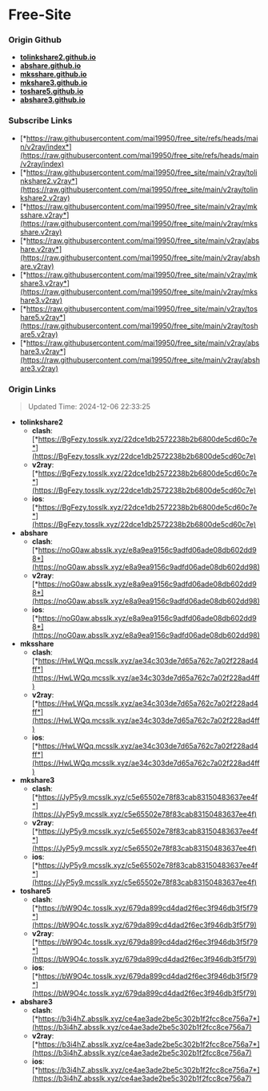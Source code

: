 # Free-Site

### Origin Github

- [**tolinkshare2.github.io**](https://github.com/tolinkshare2/tolinkshare2.github.io)
- [**abshare.github.io**](https://github.com/abshare/abshare.github.io)
- [**mksshare.github.io**](https://github.com/mksshare/mksshare.github.io)
- [**mkshare3.github.io**](https://github.com/mkshare3/mkshare3.github.io)
- [**toshare5.github.io**](https://github.com/toshare5/toshare5.github.io)
- [**abshare3.github.io**](https://github.com/abshare3/abshare3.github.io)

### Subscribe Links

- [*https://raw.githubusercontent.com/mai19950/free_site/refs/heads/main/v2ray/index*](https://raw.githubusercontent.com/mai19950/free_site/refs/heads/main/v2ray/index)
- [*https://raw.githubusercontent.com/mai19950/free_site/main/v2ray/tolinkshare2.v2ray*](https://raw.githubusercontent.com/mai19950/free_site/main/v2ray/tolinkshare2.v2ray)
- [*https://raw.githubusercontent.com/mai19950/free_site/main/v2ray/mksshare.v2ray*](https://raw.githubusercontent.com/mai19950/free_site/main/v2ray/mksshare.v2ray)
- [*https://raw.githubusercontent.com/mai19950/free_site/main/v2ray/abshare.v2ray*](https://raw.githubusercontent.com/mai19950/free_site/main/v2ray/abshare.v2ray)
- [*https://raw.githubusercontent.com/mai19950/free_site/main/v2ray/mkshare3.v2ray*](https://raw.githubusercontent.com/mai19950/free_site/main/v2ray/mkshare3.v2ray)
- [*https://raw.githubusercontent.com/mai19950/free_site/main/v2ray/toshare5.v2ray*](https://raw.githubusercontent.com/mai19950/free_site/main/v2ray/toshare5.v2ray)
- [*https://raw.githubusercontent.com/mai19950/free_site/main/v2ray/abshare3.v2ray*](https://raw.githubusercontent.com/mai19950/free_site/main/v2ray/abshare3.v2ray)

### Origin Links

> Updated Time: 2024-12-06 22:33:25

- **tolinkshare2**
  - **clash**: [*https://BgFezy.tosslk.xyz/22dce1db2572238b2b6800de5cd60c7e*](https://BgFezy.tosslk.xyz/22dce1db2572238b2b6800de5cd60c7e)
  - **v2ray**: [*https://BgFezy.tosslk.xyz/22dce1db2572238b2b6800de5cd60c7e*](https://BgFezy.tosslk.xyz/22dce1db2572238b2b6800de5cd60c7e)
  - **ios**: [*https://BgFezy.tosslk.xyz/22dce1db2572238b2b6800de5cd60c7e*](https://BgFezy.tosslk.xyz/22dce1db2572238b2b6800de5cd60c7e)
- **abshare**
  - **clash**: [*https://noG0aw.absslk.xyz/e8a9ea9156c9adfd06ade08db602dd98*](https://noG0aw.absslk.xyz/e8a9ea9156c9adfd06ade08db602dd98)
  - **v2ray**: [*https://noG0aw.absslk.xyz/e8a9ea9156c9adfd06ade08db602dd98*](https://noG0aw.absslk.xyz/e8a9ea9156c9adfd06ade08db602dd98)
  - **ios**: [*https://noG0aw.absslk.xyz/e8a9ea9156c9adfd06ade08db602dd98*](https://noG0aw.absslk.xyz/e8a9ea9156c9adfd06ade08db602dd98)
- **mksshare**
  - **clash**: [*https://HwLWQq.mcsslk.xyz/ae34c303de7d65a762c7a02f228ad4ff*](https://HwLWQq.mcsslk.xyz/ae34c303de7d65a762c7a02f228ad4ff)
  - **v2ray**: [*https://HwLWQq.mcsslk.xyz/ae34c303de7d65a762c7a02f228ad4ff*](https://HwLWQq.mcsslk.xyz/ae34c303de7d65a762c7a02f228ad4ff)
  - **ios**: [*https://HwLWQq.mcsslk.xyz/ae34c303de7d65a762c7a02f228ad4ff*](https://HwLWQq.mcsslk.xyz/ae34c303de7d65a762c7a02f228ad4ff)
- **mkshare3**
  - **clash**: [*https://JyP5y9.mcsslk.xyz/c5e65502e78f83cab83150483637ee4f*](https://JyP5y9.mcsslk.xyz/c5e65502e78f83cab83150483637ee4f)
  - **v2ray**: [*https://JyP5y9.mcsslk.xyz/c5e65502e78f83cab83150483637ee4f*](https://JyP5y9.mcsslk.xyz/c5e65502e78f83cab83150483637ee4f)
  - **ios**: [*https://JyP5y9.mcsslk.xyz/c5e65502e78f83cab83150483637ee4f*](https://JyP5y9.mcsslk.xyz/c5e65502e78f83cab83150483637ee4f)
- **toshare5**
  - **clash**: [*https://bW9O4c.tosslk.xyz/679da899cd4dad2f6ec3f946db3f5f79*](https://bW9O4c.tosslk.xyz/679da899cd4dad2f6ec3f946db3f5f79)
  - **v2ray**: [*https://bW9O4c.tosslk.xyz/679da899cd4dad2f6ec3f946db3f5f79*](https://bW9O4c.tosslk.xyz/679da899cd4dad2f6ec3f946db3f5f79)
  - **ios**: [*https://bW9O4c.tosslk.xyz/679da899cd4dad2f6ec3f946db3f5f79*](https://bW9O4c.tosslk.xyz/679da899cd4dad2f6ec3f946db3f5f79)
- **abshare3**
  - **clash**: [*https://b3i4hZ.absslk.xyz/ce4ae3ade2be5c302b1f2fcc8ce756a7*](https://b3i4hZ.absslk.xyz/ce4ae3ade2be5c302b1f2fcc8ce756a7)
  - **v2ray**: [*https://b3i4hZ.absslk.xyz/ce4ae3ade2be5c302b1f2fcc8ce756a7*](https://b3i4hZ.absslk.xyz/ce4ae3ade2be5c302b1f2fcc8ce756a7)
  - **ios**: [*https://b3i4hZ.absslk.xyz/ce4ae3ade2be5c302b1f2fcc8ce756a7*](https://b3i4hZ.absslk.xyz/ce4ae3ade2be5c302b1f2fcc8ce756a7)
